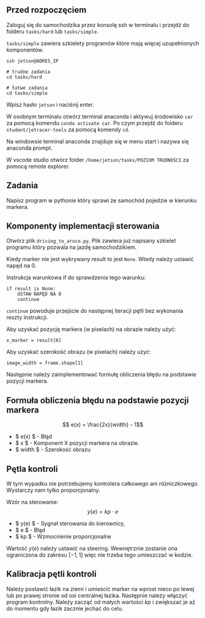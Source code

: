 ## Przed rozpoczęciem

Zaloguj się do samochodzika przez konsolę ssh w terminalu i przejdź do folderu `tasks/hard` lub `tasks/simple`.

`tasks/simple` zawiera szkielety programów które mają więcej uzupełnionych komponentów.

```
ssh jetson@ADRES_IP

# trudne zadania
cd tasks/hard

# łatwe zadania
cd tasks/simple
```

Wpisz hasło `jetson` i naciśnij enter.

W osobnym terminalu otwórz terminal anaconda i aktywuj środowisko `car` za pomocą komendu `conda activate car`.
Po czym przejdź do folderu `student/jetracer-tools` za pomocą komendy `cd`.

Na windowsie terminal anaconda znajduje się w menu start i nazywa się anaconda prompt.

W vscode studio otwórz folder `/home/jetson/tasks/POZIOM TRUDNOŚCI` za pomocą remote explorer.

## Zadania

Napisz program w pythonie który sprawi że samochód pojedzie w kierunku markera.

## Komponenty implementacji sterowania

Otwórz plik `driving_to_aruco.py`. Plik zawiera już napisany szkielet programu który pozwala na jazdę samochodzikiem.


Kiedy marker nie jest wykrywany result to jest `None`. Wtedy należy ustawić napęd na 0.

Instrukcja warunkowa if do sprawdzenia tego warunku:
```
if result is None:
    USTAW NAPĘD NA 0
    continue
```

`continue` powoduje przejście do następnej iteracji pętli bez wykonania reszty instrukcji. 

Aby uzyskać pozycję markera (w pixelach) na obrazie należy użyć:

```
x_marker = result[0]
```

Aby uzyskać szerokość obrazu (w pixelach) należy użyć:

```
image_width = frame.shape[1]
```

Następnie należy zaimplementować formułę obliczenia błędu na podstawie pozycji markera.


## Formuła obliczenia błędu na podstawie pozycji markera

$$ e(x) = \frac{2x}{width} - 1$$

 - $ e(x) $ - Błąd
 - $ x $ - Komponent X pozycji markera na obrazie.
 - $ width $ - Szerokość obrazu

## Pętla kontroli 

W tym wypadku nie potrzebujemy kontrolera całkowego ani różniczkowego. Wystarczy nam tylko proporcjonalny.

Wzór na sterowanie:
$$ y(e) = kp \cdot e$$

 - $ y(e) $ - Sygnał sterowania do kierownicy,
 - $ e $ - Błąd
 - $ kp $ - Wzmocnienie proporcjonalne

Wartość $y(e)$ należy ustawić na steering. Wewnętrznie zostanie ona ograniczona do zakresu $[-1, 1]$ więc nie trzeba tego umieszczać w kodzie.

## Kalibracja pętli kontroli

Należy postawić łazik na ziemi i umieścić marker na wprost nieco po lewej lub po prawej stronie od osi centralnej łazika. Następnie należy włączyć program kontrolny. Należy zacząć od małych wartości $kp$ i zwiększać je aż do momentu gdy łazik zacznie  jechać do celu.

